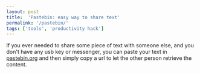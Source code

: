 ```yaml
---
layout: post
title:  'Pastebin: easy way to share text'
permalink: '/pastebin/'
tags: ['tools', 'productivity hack']
---
```

 If you ever needed to share some piece of text with someone else, and you don't have any usb key or messenger, you can paste your text in [pastebin.org](https://pastebin.org/) and then simply copy a url to let the other person retrieve the content.
